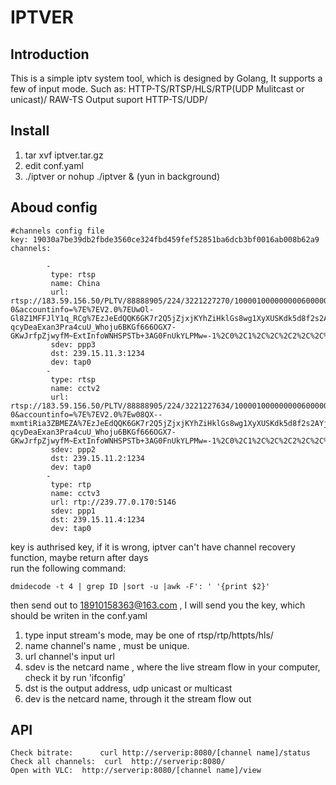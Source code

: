 # IPTVER


## Introduction  
This is a simple iptv system tool, which is designed by Golang, It supports a few of input mode.
Such as: HTTP-TS/RTSP/HLS/RTP(UDP Mulitcast or unicast)/ RAW-TS
Output suport HTTP-TS/UDP/

## Install
1. tar xvf iptver.tar.gz 
2. edit conf.yaml
3. ./iptver  or nohup ./iptver & (yun in background)

## Aboud config

```
#channels config file
key: 19030a7be39db2fbde3560ce324fbd459fef52851ba6dcb3bf0016ab008b62a9
channels:

        - 
         type: rtsp
         name: China
         url: rtsp://183.59.156.50/PLTV/88888905/224/3221227270/10000100000000060000000001141346_0.smil?0&accountinfo=%7E%7EV2.0%7EUwOl-Gl8Z1MFFJlY1q_RCg%7EzJeEdQQK6GK7r2Q5jZjxjKYhZiHklGs8wg1XyXUSKdk5d8f2s2AYjzO2-qcyDeaExan3Pra4cuU_Whoju6BKGf666OGX7-GKwJrfpZjwyfM~ExtInfoWNHSPSTb+3AG0FnUkYLPMw=-1%2C0%2C1%2C%2C%2C2%2C%2C%2C%2C2%2CEND&GuardEncType=2
         sdev: ppp3
         dst: 239.15.11.3:1234
         dev: tap0
        - 
         type: rtsp
         name: cctv2
         url: rtsp://183.59.156.50/PLTV/88888905/224/3221227634/10000100000000060000000004662503_0.smil?0&accountinfo=%7E%7EV2.0%7Ew08QX--mxmtiRia3ZBMEZA%7EzJeEdQQK6GK7r2Q5jZjxjKYhZiHklGs8wg1XyXUSKdk5d8f2s2AYjzO2-qcyDeaExan3Pra4cuU_Whoju6BKGf666OGX7-GKwJrfpZjwyfM~ExtInfoWNHSPSTb+3AG0FnUkYLPMw=-1%2C0%2C1%2C%2C%2C2%2C%2C%2C%2C2%2CEND&GuardEncType=2
         sdev: ppp2
         dst: 239.15.11.2:1234
         dev: tap0
        - 
         type: rtp
         name: cctv3
         url: rtp://239.77.0.170:5146
         sdev: ppp1
         dst: 239.15.11.4:1234
         dev: tap0
```
key is authrised key, if it is wrong, iptver can't have channel recovery function, maybe return after days  
run the following command:
```
dmidecode -t 4 | grep ID |sort -u |awk -F': ' '{print $2}'
```
then send out to 18910158363@163.com , I will send you the key, which should be writen in the conf.yaml

1. type  input stream's mode, may be one of rtsp/rtp/httpts/hls/
2. name  channel's name , must be unique.
3. url   channel's input url
4. sdev  is the netcard name , where the live stream flow in your computer, check it by run 'ifconfig'
5. dst   is the output address, udp unicast or multicast
6. dev   is the netcard name, through it the stream flow out

## API 
```
Check bitrate:      curl http://serverip:8080/[channel name]/status 
Check all channels:  curl  http://serverip:8080/
Open with VLC:  http://serverip:8080/[channel name]/view 
```
